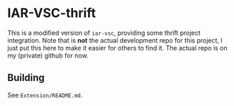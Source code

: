 <!-- This Source Code Form is subject to the terms of the Mozilla Public
   - License, v. 2.0. If a copy of the MPL was not distributed with this
   - file, You can obtain one at https://mozilla.org/MPL/2.0/. -->

# IAR-VSC-thrift

This is a modified version of `iar-vsc`, providing some thrift project integration.
Note that is **not** the actual development repo for this project, I just put this here to make it easier for others to find it.
The actual repo is on my (private) github for now.

## Building

See `Extension/README.md`.
